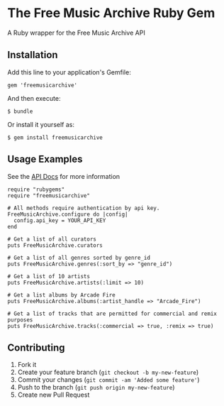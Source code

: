 # The Free Music Archive Ruby Gem

A Ruby wrapper for the Free Music Archive API

## Installation

Add this line to your application's Gemfile:

    gem 'freemusicarchive'

And then execute:

    $ bundle

Or install it yourself as:

    $ gem install freemusicarchive

## Usage Examples

See the [API Docs](http://freemusicarchive.org/api/docs/) for more information

    require "rubygems"
    require "freemusicarchive"
    
    # All methods require authentication by api key.
    FreeMusicArchive.configure do |config|
      config.api_key = YOUR_API_KEY
    end
    
    # Get a list of all curators
    puts FreeMusicArchive.curators
    
    # Get a list of all genres sorted by genre_id
    puts FreeMusicArchive.genres(:sort_by => "genre_id")
    
    # Get a list of 10 artists
    puts FreeMusicArchive.artists(:limit => 10)
    
    # Get a list albums by Arcade Fire
    puts FreeMusicArchive.albums(:artist_handle => "Arcade_Fire")
    
    # Get a list of tracks that are permitted for commercial and remix purposes
    puts FreeMusicArchive.tracks(:commercial => true, :remix => true)

## Contributing

1. Fork it
2. Create your feature branch (`git checkout -b my-new-feature`)
3. Commit your changes (`git commit -am 'Added some feature'`)
4. Push to the branch (`git push origin my-new-feature`)
5. Create new Pull Request
